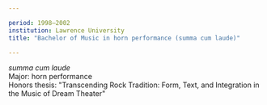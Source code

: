 ```yaml
---

period: 1998–2002 
institution: Lawrence University
title: "Bachelor of Music in horn performance (summa cum laude)"

---
```


*summa cum laude*  
Major: horn performance  
Honors thesis: "Transcending Rock Tradition: Form, Text, and Integration in the Music of Dream Theater"
